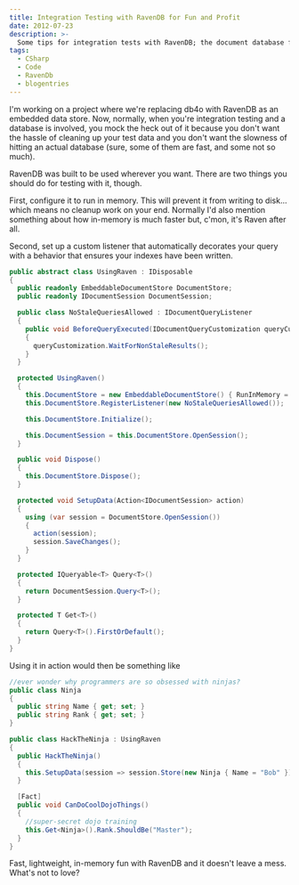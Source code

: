 ```yaml
---
title: Integration Testing with RavenDB for Fun and Profit
date: 2012-07-23
description: >-
  Some tips for integration tests with RavenDB; the document database for .NET (plus other languages but we only care about that, right?)
tags:
  - CSharp
  - Code
  - RavenDb
  - blogentries
---
```


I'm working on a project where we're replacing db4o with RavenDB as an embedded data store. Now, normally, when you're integration testing and a database is involved, you mock the heck out of it because you don't want the hassle of cleaning up your test data and you don't want the slowness of hitting an actual database (sure, some of them are fast, and some not so much).

RavenDB was built to be used wherever you want. There are two things you should do for testing with it, though.

First, configure it to run in memory. This will prevent it from writing to disk... which means no cleanup work on your end. Normally I'd also mention something about how in-memory is much faster but, c'mon, it's Raven after all.

Second, set up a custom listener that automatically decorates your query with a behavior that ensures your indexes have been written.

```csharp
public abstract class UsingRaven : IDisposable
{
  public readonly EmbeddableDocumentStore DocumentStore;
  public readonly IDocumentSession DocumentSession;

  public class NoStaleQueriesAllowed : IDocumentQueryListener
  {
    public void BeforeQueryExecuted(IDocumentQueryCustomization queryCustomization)
    {
      queryCustomization.WaitForNonStaleResults();
    }
  }

  protected UsingRaven()
  {
    this.DocumentStore = new EmbeddableDocumentStore() { RunInMemory = true };
    this.DocumentStore.RegisterListener(new NoStaleQueriesAllowed());

    this.DocumentStore.Initialize();

    this.DocumentSession = this.DocumentStore.OpenSession();
  }

  public void Dispose()
  {
    this.DocumentStore.Dispose();
  }

  protected void SetupData(Action<IDocumentSession> action)
  {
    using (var session = DocumentStore.OpenSession())
    {
      action(session);
      session.SaveChanges();
    }
  }

  protected IQueryable<T> Query<T>()
  {
    return DocumentSession.Query<T>();
  }

  protected T Get<T>()
  {
    return Query<T>().FirstOrDefault();
  }
}
```

Using it in action would then be something like

```csharp
//ever wonder why programmers are so obsessed with ninjas?
public class Ninja
{
  public string Name { get; set; }
  public string Rank { get; set; }
}

public class HackTheNinja : UsingRaven
{
  public HackTheNinja()
  {
    this.SetupData(session => session.Store(new Ninja { Name = "Bob" }));
  }

  [Fact]
  public void CanDoCoolDojoThings()
  {
    //super-secret dojo training
    this.Get<Ninja>().Rank.ShouldBe("Master");
  }
}
```

Fast, lightweight, in-memory fun with RavenDB and it doesn't leave a mess. What's not to love?